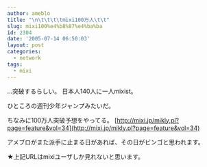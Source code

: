 ```yaml
---
author: ameblo
title: "\n\t\t\t\tmixi100万人\t\t"
slug: mixi100%e4%b8%87%e4%ba%ba
id: 2304
date: '2005-07-14 06:50:03'
layout: post
categories:
  - network
tags:
  - mixi
---
```


…突破するらしい。 日本人140人に一人mixist。

ひところの週刊少年ジャンプみたいだ。

ちなみに100万人突破予想をやってる。 [http://mixi.jp/mikly.pl?page=feature&vol=34](http://mixi.jp/mikly.pl?page=feature&vol=34)

アメブロがまた派手に止まる日があれば、その日がビンゴと思われます。

★上記URLはmixiユーザしか見れないと思います。